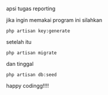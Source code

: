 apsi tugas reporting

jika ingin memakai program ini silahkan
```
php artisan key:generate
```

setelah itu 
```
php artisan migrate
```

dan tinggal 
```
php artisan db:seed
```

happy codingg!!!!